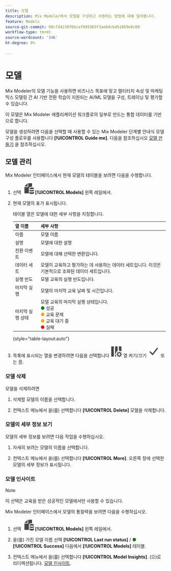 ```yaml
---
title: 모델
description: Mix Modeler에서 모델을 구성하고 사용하는 방법에 대해 알아봅니다.
feature: Models
source-git-commit: 08cfd4239f6bcaf885565f3ae04cbd51869e8c00
workflow-type: tm+mt
source-wordcount: '346'
ht-degree: 0%

---
```



# 모델

Mix Modeler의 모델 기능을 사용하면 비즈니스 목표에 맞고 멀티터치 속성 및 마케팅 믹스 모델링 간 AI 기반 전환 학습이 지원되는 AI/ML 모델을 구성, 트레이닝 및 평가할 수 있습니다.

이 모델은 Mix Modeler 애플리케이션 워크플로의 일부로 만드는 통합 데이터를 기반으로 합니다.

모델을 생성하려면 다음을 선택할 때 사용할 수 있는 Mix Modeler 단계별 안내식 모델 구성 플로우를 사용합니다 **[!UICONTROL Guide me]**. 다음을 참조하십시오 [모델 만들기](create.md) 을 참조하십시오.

## 모델 관리

Mix Modeler 인터페이스에서 현재 모델의 테이블을 보려면 다음을 수행합니다.

1. 선택 ![](../assets/icons/FileData.svg) **[!UICONTROL Models]** 왼쪽 레일에서.

1. 현재 모델의 표가 표시됩니다.

   테이블 열은 모델에 대한 세부 사항을 지정합니다.

   | 열 이름 | 세부 사항 |
   |---|---|
   | 이름 | 모델 이름 |
   | 설명 | 모델에 대한 설명 |
   | 전환 이벤트 | 모델에 대해 선택한 변환입니다. |
   | 데이터 세트 | 모델이 교육하고 평가하는 데 사용하는 데이터 세트입니다. 이것은 기본적으로 조화된 데이터 세트입니다. |
   | 실행 빈도 | 모델 교육의 실행 빈도입니다. |
   | 마지막 실행 | 모델의 마지막 교육 날짜 및 시간입니다. |
   | 마지막 실행 상태 | 모델 교육의 마지막 실행 상태입니다. <br/><span style="color:green">●</span> 성공<br/><span style="color:orange">●</span> 교육 문제<br/> <span style="color:orange">●</span> 교육 대기 중 <br/><span style="color:red">●</span> 실패 |

   {style="table-layout:auto"}

1. 목록에 표시되는 열을 변경하려면 다음을 선택합니다 ![열 설정](../assets/icons/ColumnSetting.svg) 열 켜기/끄기 ![확인](../assets/icons/Checkmark.svg) 또는 끔.

### 모델 삭제

모델을 삭제하려면

1. 삭제할 모델의 이름을 선택합니다.

1. 컨텍스트 메뉴에서 을(를) 선택합니다 **[!UICONTROL Delete]** 모델을 삭제합니다.

### 모델의 세부 정보 보기

모델의 세부 정보를 보려면 다음 작업을 수행하십시오.

1. 자세히 보려는 모델의 이름을 선택합니다.

1. 컨텍스트 메뉴에서 을(를) 선택합니다 **[!UICONTROL More]**. 오른쪽 창에 선택한 모델의 세부 정보가 표시됩니다.



### 모델 인사이트

>[!NOTE]
>
>이 선택은 교육을 받은 성공적인 모델에서만 사용할 수 있습니다.
>

Mix Modeler 인터페이스에서 모델의 통찰력을 보려면 다음을 수행하십시오.

1. 선택 ![](../assets/icons/FileData.svg) **[!UICONTROL Models]** 왼쪽 레일에서.

1. 을(를) 가진 모델 이름 선택 **[!UICONTROL Last run status]** / <span style="color:green">●</span> **[!UICONTROL Success]** 다음에서 **[!UICONTROL Models]** 테이블.

1. 컨텍스트 메뉴에서 을(를) 선택합니다 **[!UICONTROL Model Insights]**. (으)로 리디렉션됩니다. [모델 인사이트](insights.md).


